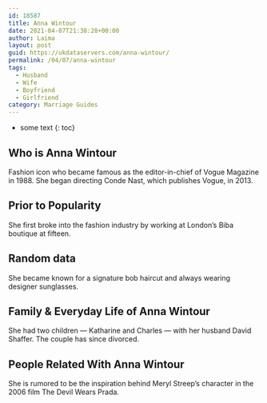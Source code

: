 ```yaml
---
id: 18587
title: Anna Wintour
date: 2021-04-07T21:38:28+00:00
author: Laima
layout: post
guid: https://ukdataservers.com/anna-wintour/
permalink: /04/07/anna-wintour
tags:
  - Husband
  - Wife
  - Boyfriend
  - Girlfriend
category: Marriage Guides
---
```


* some text
{: toc}


## Who is Anna Wintour
                  
                  
                  
Fashion icon who became famous as the editor-in-chief of Vogue Magazine in 1988. She began directing Conde Nast, which publishes Vogue, in 2013. 
                  
              
            
              
            
                
                
                
## Prior to Popularity
                  
                  
                  
She first broke into the fashion industry by working at London&#8217;s Biba boutique at fifteen. 
                  
              
            
              
            
                
                
                
## Random data
                  
                  
                  
She became known for a signature bob haircut and always wearing designer sunglasses. 
                  
              
            
              
            
                
                
                
## Family & Everyday Life of Anna Wintour
                  
                  
                  
She had two children &#8212; Katharine and Charles &#8212; with her husband David Shaffer. The couple has since divorced. 
                  
              
            
              
            
                
                
                
## People Related With Anna Wintour
                  
                  
                  
She is rumored to be the inspiration behind Meryl Streep&#8217;s character in the 2006 film The Devil Wears Prada. 
                  
              
            
              
            
                
              
            
              
              
            
            
              
            
          
          
          